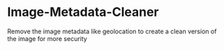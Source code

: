 # Image-Metadata-Cleaner
Remove the image metadata like geolocation to create a clean version of the image for more security
